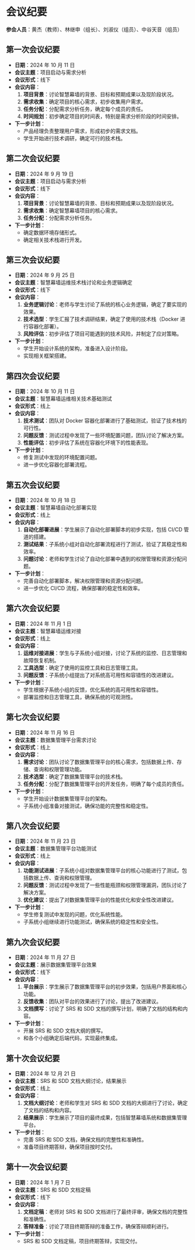 # 会议纪要

**参会人员**：黄杰（教师）、林继申（组长）、刘淑仪（组员）、中谷天音（组员）

## 第一次会议纪要

* **日期**：2024 年 10 月 11 日
* **会议主题**：项目启动与需求分析
* **会议形式**：线下
* **会议内容**：
  1. **项目背景**：讨论智慧幕墙的背景、目标和预期成果以及现阶段状况。
  2. **需求收集**：确定项目的核心需求，初步收集用户需求。
  3. **任务分配**：分配需求分析任务，确定每个成员的责任。
  4. **时间规划**：初步确定项目的时间表，特别是需求分析阶段的时间安排。
* **下一步计划**：
  * 产品经理负责整理用户需求，形成初步的需求文档。
  * 学生开始进行技术调研，确定可行的技术栈。

## 第二次会议纪要

* **日期**：2024 年 9 月 19 日
* **会议主题**：项目启动与需求分析
* **会议形式**：线下
* **会议内容**：
  1. **项目背景**：讨论智慧幕墙的背景、目标和预期成果以及现阶段状况。
  2. **需求收集**：确定智慧幕墙项目的核心需求。
  3. **任务分配**：分配需求分析任务。
* **下一步计划**：
  * 确定数据环境存储形式。
  * 确定相关技术栈进行开发。

## 第三次会议纪要

* **日期**：2024 年 9 月 25 日
* **会议主题**：智慧幕墙运维技术栈讨论和业务逻辑确定
* **会议形式**：线下
* **会议内容**：
  1. **业务逻辑讨论**：老师与学生讨论了系统的核心业务逻辑，确定了要实现的效果。
  2. **技术选型**：学生汇报了技术调研结果，确定了使用的技术栈（Docker 进行容器化部署）。
  3. **风险评估**：初步评估了项目可能遇到的技术风险，并制定了应对策略。
* **下一步计划**：
  * 学生开始设计系统的架构，准备进入设计阶段。
  * 实现相关框架搭建。

## 第四次会议纪要

* **日期**：2024 年 10 月 11 日
* **会议主题**：智慧幕墙运维相关技术基础测试
* **会议形式**：线上
* **会议内容**：
  1. **技术测试**：团队对 Docker 容器化部署进行了基础测试，验证了技术栈的可行性。
  2. **问题反馈**：测试过程中发现了一些环境配置问题，团队讨论了解决方案。
  3. **性能评估**：初步评估了系统在容器化环境下的性能表现。
* **下一步计划**：
  * 修复测试中发现的环境配置问题。
  * 进一步优化容器化部署流程。

## 第五次会议纪要

* **日期**：2024 年 10 月 18 日
* **会议主题**：智慧幕墙自动化部署实现
* **会议形式**：线上
* **会议内容**：
  1. **自动化部署进展**：学生展示了自动化部署脚本的初步实现，包括 CI/CD 管道的搭建。
  2. **测试结果**：子系统小组对自动化部署流程进行了测试，验证了其稳定性和效率。
  3. **问题讨论**：老师和学生讨论了自动化部署中遇到的权限管理和资源分配问题。
* **下一步计划**：
  * 完善自动化部署脚本，解决权限管理和资源分配问题。
  * 进一步优化 CI/CD 流程，确保部署的稳定性和效率。

## 第六次会议纪要

* **日期**：2024 年 11 月 1 日
* **会议主题**：智慧幕墙运维对接
* **会议形式**：线上
* **会议内容**：
  1. **运维对接进展**：学生与子系统小组对接，讨论了系统的监控、日志管理和故障恢复机制。
  2. **工具选型**：确定了使用的监控工具和日志管理工具。
  3. **问题反馈**：子系统小组提出了对系统高可用性和容错性的改进建议。
* **下一步计划**：
  * 学生根据子系统小组的反馈，优化系统的高可用性和容错性。
  * 部署监控和日志管理工具，确保系统的可观测性。

## 第七次会议纪要

* **日期**：2024 年 11 月 16 日
* **会议主题**：数据集管理平台需求讨论
* **会议形式**：线上
* **会议内容**：
  1. **需求讨论**：团队讨论了数据集管理平台的核心需求，包括数据上传、存储、查询和权限管理功能。
  2. **技术选型**：确定了数据集管理平台的技术栈。
  3. **任务分配**：分配了数据集管理平台的开发任务，明确了每个成员的责任。
* **下一步计划**：
  * 学生开始设计数据集管理平台的架构。
  * 子系统小组准备对接测试，确保功能的完整性和稳定性。

## 第八次会议纪要

* **日期**：2024 年 11 月 23 日
* **会议主题**：数据集管理平台功能测试
* **会议形式**：线上
* **会议内容**：
  1. **功能测试进展**：子系统小组对数据集管理平台的核心功能进行了测试，包括数据上传、查询和权限管理。
  2. **问题反馈**：测试过程中发现了一些性能瓶颈和权限管理漏洞，团队讨论了解决方案。
  3. **优化建议**：提出了对数据集管理平台的性能优化和安全性改进建议。
* **下一步计划**：
  * 学生修复测试中发现的问题，优化系统性能。
  * 子系统小组继续进行功能测试，确保系统的稳定性和安全性。

## 第九次会议纪要

* **日期**：2024 年 11 月 27 日
* **会议主题**：展示数据集管理平台效果
* **会议形式**：线下
* **会议内容**：
  1. **平台展示**：学生展示了数据集管理平台的初步效果，包括用户界面和核心功能。
  2. **反馈收集**：团队对平台的效果进行了讨论，提出了改进建议。
  3. **文档撰写**：讨论了 SRS 和 SDD 文档的撰写计划，明确了文档的结构和内容。
* **下一步计划**：
  * 开展 SRS 和 SDD 文档大纲的撰写。
  * 和各个小组确定后端代码，实现最终集成。

## 第十次会议纪要

* **日期**：2024 年 12 月 21 日
* **会议主题**：SRS 和 SDD 文档大纲讨论，结果展示
* **会议形式**：线上
* **会议内容**：
  1. **文档大纲讨论**：老师和学生对 SRS 和 SDD 文档的大纲进行了讨论，确定了文档的结构和内容。
  2. **结果展示**：学生展示了项目的最终成果，包括智慧幕墙系统和数据集管理平台。
* **下一步计划**：
  * 完善 SRS 和 SDD 文档，确保文档的完整性和准确性。
  * 准备项目终期答辩，确保项目按时交付。

## 第十一次会议纪要

* **日期**：2024 年 1 月 7 日
* **会议主题**：SRS 和 SDD 文档定稿
* **会议形式**：线下
* **会议内容**：
  1. **文档定稿**：老师对 SRS 和 SDD 文档进行了最终评审，确保文档的完整性和准确性。
  2. **答辩准备**：讨论了项目终期答辩的准备工作，确保答辩顺利进行。
* **下一步计划**：
  * SRS 和 SDD 文档定稿，项目终期答辩，实现交付。
